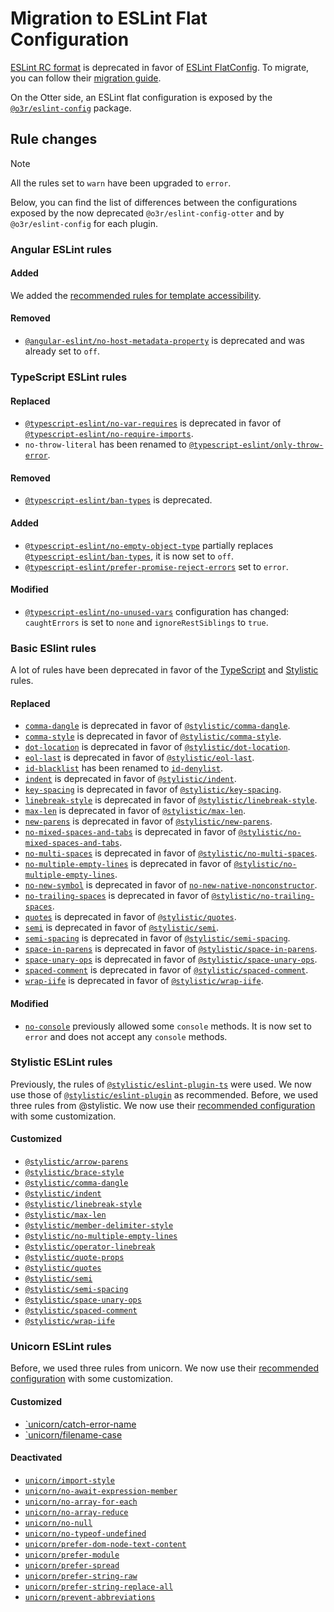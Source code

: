# Migration to ESLint Flat Configuration

[ESLint RC format](https://eslint.org/docs/latest/use/configure/configuration-files-deprecated) is deprecated in favor of [ESLint FlatConfig](https://eslint.org/blog/2022/08/new-config-system-part-2/).
To migrate, you can follow their [migration guide](https://eslint.org/docs/latest/use/configure/migration-guide).

On the Otter side, an ESLint flat configuration is exposed by the [`@o3r/eslint-config`](https://www.npmjs.com/package/@o3r/eslint-config) package.

## Rule changes

> [!NOTE]
> All the rules set to `warn` have been upgraded to `error`.

Below, you can find the list of differences between the configurations exposed by the now deprecated `@o3r/eslint-config-otter` and by `@o3r/eslint-config` for each plugin.

### Angular ESLint rules

#### Added

We added the [recommended rules for template accessibility](https://github.com/angular-eslint/angular-eslint/blob/main/packages/angular-eslint/src/configs/README.md#angular-eslinttemplate-accessibility).

#### Removed

- [`@angular-eslint/no-host-metadata-property`](https://github.com/angular-eslint/angular-eslint/blob/17.5.x/packages/eslint-plugin/docs/rules/no-host-metadata-property.md) is deprecated and was already set to `off`.

### TypeScript ESLint rules

#### Replaced

- [`@typescript-eslint/no-var-requires`](https://typescript-eslint.io/rules/no-var-requires/) is deprecated in favor of [`@typescript-eslint/no-require-imports`](https://typescript-eslint.io/rules/no-require-imports/).
- `no-throw-literal` has been renamed to [`@typescript-eslint/only-throw-error`](https://typescript-eslint.io/rules/only-throw-error/).

#### Removed

- [`@typescript-eslint/ban-types`](https://typescript-eslint.io/rules/ban-types/) is deprecated.

#### Added

- [`@typescript-eslint/no-empty-object-type`](https://typescript-eslint.io/rules/no-empty-object-type/) partially replaces [`@typescript-eslint/ban-types`](https://typescript-eslint.io/rules/ban-types/), it is now set to `off`.
- [`@typescript-eslint/prefer-promise-reject-errors`](https://typescript-eslint.io/rules/prefer-promise-reject-errors/) set to `error`.

#### Modified

- [`@typescript-eslint/no-unused-vars`](https://typescript-eslint.io/rules/no-unused-vars/) configuration has changed: `caughtErrors` is set to `none` and `ignoreRestSiblings` to `true`.

### Basic ESlint rules

A lot of rules have been deprecated in favor of the [TypeScript](https://typescript-eslint.io/) and [Stylistic](https://eslint.style/) rules.

#### Replaced

- [`comma-dangle`](https://eslint.org/docs/latest/rules/comma-dangle) is deprecated in favor of [`@stylistic/comma-dangle`](https://eslint.style/rules/default/comma-dangle).
- [`comma-style`](https://eslint.org/docs/latest/rules/comma-style) is deprecated in favor of [`@stylistic/comma-style`](https://eslint.style/rules/default/comma-style).
- [`dot-location`](https://eslint.org/docs/latest/rules/dot-location) is deprecated in favor of [`@stylistic/dot-location`](https://eslint.style/rules/default/dot-location).
- [`eol-last`](https://eslint.org/docs/latest/rules/eol-last) is deprecated in favor of [`@stylistic/eol-last`](https://eslint.style/rules/default/eol-last).
- [`id-blacklist`](https://eslint.org/docs/latest/rules/id-blacklist) has been renamed to [`id-denylist`](https://eslint.org/docs/latest/rules/id-blacklist).
- [`indent`](https://eslint.org/docs/latest/rules/indent) is deprecated in favor of [`@stylistic/indent`](https://eslint.style/rules/default/indent).
- [`key-spacing`](https://eslint.org/docs/latest/rules/key-spacing) is deprecated in favor of [`@stylistic/key-spacing`](https://eslint.style/rules/default/key-spacing).
- [`linebreak-style`](https://eslint.org/docs/latest/rules/linebreak-style) is deprecated in favor of [`@stylistic/linebreak-style`](https://eslint.style/rules/default/linebreak-style).
- [`max-len`](https://eslint.org/docs/latest/rules/max-len) is deprecated in favor of [`@stylistic/max-len`](https://eslint.style/rules/default/max-len).
- [`new-parens`](https://eslint.org/docs/latest/rules/new-parens) is deprecated in favor of [`@stylistic/new-parens`](https://eslint.style/rules/default/new-parens).
- [`no-mixed-spaces-and-tabs`](https://eslint.org/docs/latest/rules/no-mixed-spaces-and-tabs) is deprecated in favor of [`@stylistic/no-mixed-spaces-and-tabs`](https://eslint.style/rules/default/no-mixed-spaces-and-tabs).
- [`no-multi-spaces`](https://eslint.org/docs/latest/rules/no-multi-spaces) is deprecated in favor of [`@stylistic/no-multi-spaces`](https://eslint.style/rules/default/no-multi-spaces).
- [`no-multiple-empty-lines`](https://eslint.org/docs/latest/rules/no-multiple-empty-lines) is deprecated in favor of [`@stylistic/no-multiple-empty-lines`](https://eslint.style/rules/default/no-multiple-empty-lines).
- [`no-new-symbol`](https://eslint.org/docs/latest/rules/no-new-symbol) is deprecated in favor of [`no-new-native-nonconstructor`](https://eslint.org/docs/latest/rules/no-new-native-nonconstructor).
- [`no-trailing-spaces`](https://eslint.org/docs/latest/rules/no-trailing-spaces) is deprecated in favor of [`@stylistic/no-trailing-spaces`](https://eslint.style/rules/default/no-trailing-spaces).
- [`quotes`](https://eslint.org/docs/latest/rules/quotes) is deprecated in favor of [`@stylistic/quotes`](https://eslint.style/rules/default/quotes).
- [`semi`](https://eslint.org/docs/latest/rules/semi) is deprecated in favor of [`@stylistic/semi`](https://eslint.style/rules/default/semi).
- [`semi-spacing`](https://eslint.org/docs/latest/rules/semi-spacing) is deprecated in favor of [`@stylistic/semi-spacing`](https://eslint.style/rules/default/semi-spacing).
- [`space-in-parens`](https://eslint.org/docs/latest/rules/space-in-parens) is deprecated in favor of [`@stylistic/space-in-parens`](https://eslint.style/rules/default/space-in-parens).
- [`space-unary-ops`](https://eslint.org/docs/latest/rules/space-unary-ops) is deprecated in favor of [`@stylistic/space-unary-ops`](https://eslint.style/rules/default/space-unary-ops).
- [`spaced-comment`](https://eslint.org/docs/latest/rules/spaced-comment) is deprecated in favor of [`@stylistic/spaced-comment`](https://eslint.style/rules/default/spaced-comment).
- [`wrap-iife`](https://eslint.org/docs/latest/rules/wrap-iife) is deprecated in favor of [`@stylistic/wrap-iife`](https://eslint.style/rules/default/wrap-iife).

#### Modified

- [`no-console`](https://eslint.org/docs/latest/rules/no-console) previously allowed some `console` methods. It is now set to `error` and does not accept any `console` methods.

### Stylistic ESLint rules

Previously, the rules of [`@stylistic/eslint-plugin-ts`](https://eslint.style/packages/ts) were used. We now use those of [`@stylistic/eslint-plugin`](https://eslint.style/packages/default#stylistic-eslint-plugin) as recommended.
Before, we used three rules from @stylistic. We now use their [recommended configuration](https://github.com/eslint-stylistic/eslint-stylistic/blob/main/packages/eslint-plugin/configs/customize.ts) with some customization.

#### Customized

- [`@stylistic/arrow-parens`](https://eslint.style/rules/default/arrow-parens)
- [`@stylistic/brace-style`](https://eslint.style/rules/default/brace-style)
- [`@stylistic/comma-dangle`](https://eslint.style/rules/default/comma-dangle)
- [`@stylistic/indent`](https://eslint.style/rules/default/indent)
- [`@stylistic/linebreak-style`](https://eslint.style/rules/default/linebreak-style)
- [`@stylistic/max-len`](https://eslint.style/rules/default/max-len)
- [`@stylistic/member-delimiter-style`](https://eslint.style/rules/default/member-delimiter-style)
- [`@stylistic/no-multiple-empty-lines`](https://eslint.style/rules/default/no-multiple-empty-lines)
- [`@stylistic/operator-linebreak`](https://eslint.style/rules/default/operator-linebreak)
- [`@stylistic/quote-props`](https://eslint.style/rules/default/quote-props)
- [`@stylistic/quotes`](https://eslint.style/rules/default/quotes)
- [`@stylistic/semi`](https://eslint.style/rules/default/semi)
- [`@stylistic/semi-spacing`](https://eslint.style/rules/default/semi-spacing)
- [`@stylistic/space-unary-ops`](https://eslint.style/rules/default/space-unary-ops)
- [`@stylistic/spaced-comment`](https://eslint.style/rules/default/spaced-comment)
- [`@stylistic/wrap-iife`](https://eslint.style/rules/default/wrap-iife)


### Unicorn ESLint rules

Before, we used three rules from unicorn. We now use their [recommended configuration](https://github.com/sindresorhus/eslint-plugin-unicorn?tab=readme-ov-file#rules) with some customization.

#### Customized

- [`unicorn/catch-error-name](https://github.com/sindresorhus/eslint-plugin-unicorn/blob/main/docs/rules/catch-error-name.md)
- [`unicorn/filename-case](https://github.com/sindresorhus/eslint-plugin-unicorn/blob/main/docs/rules/filename-case.md)

#### Deactivated

- [`unicorn/import-style`](https://github.com/sindresorhus/eslint-plugin-unicorn/blob/main/docs/rules/import-style.md)
- [`unicorn/no-await-expression-member`](https://github.com/sindresorhus/eslint-plugin-unicorn/blob/main/docs/rules/no-await-expression-member.md)
- [`unicorn/no-array-for-each`](https://github.com/sindresorhus/eslint-plugin-unicorn/blob/main/docs/rules/no-array-for-each.md)
- [`unicorn/no-array-reduce`](https://github.com/sindresorhus/eslint-plugin-unicorn/blob/main/docs/rules/no-array-reduce.md)
- [`unicorn/no-null`](https://github.com/sindresorhus/eslint-plugin-unicorn/blob/main/docs/rules/no-null.md)
- [`unicorn/no-typeof-undefined`](https://github.com/sindresorhus/eslint-plugin-unicorn/blob/main/docs/rules/no-typeof-undefined.md)
- [`unicorn/prefer-dom-node-text-content`](https://github.com/sindresorhus/eslint-plugin-unicorn/blob/main/docs/rules/prefer-dom-node-text-content.md)
- [`unicorn/prefer-module`](https://github.com/sindresorhus/eslint-plugin-unicorn/blob/main/docs/rules/prefer-module.md)
- [`unicorn/prefer-spread`](https://github.com/sindresorhus/eslint-plugin-unicorn/blob/main/docs/rules/prefer-spread.md)
- [`unicorn/prefer-string-raw`](https://github.com/sindresorhus/eslint-plugin-unicorn/blob/main/docs/rules/prefer-string-raw.md)
- [`unicorn/prefer-string-replace-all`](https://github.com/sindresorhus/eslint-plugin-unicorn/blob/main/docs/rules/prefer-string-replace-all.md)
- [`unicorn/prevent-abbreviations`](https://github.com/sindresorhus/eslint-plugin-unicorn/blob/main/docs/rules/prevent-abbreviations.md)
